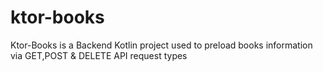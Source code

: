 # ktor-books
Ktor-Books is a Backend Kotlin project used to preload books information via GET,POST &amp; DELETE API request types
